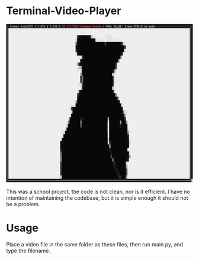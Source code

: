 # Terminal-Video-Player
 
![](ExampleImage.jpg)

 This was a school project, the code is not clean, nor is it efficient. I have no intention of maintaining the codebase, but it is simple enough it should not be a problem.
 
 # Usage
 
 Place a video file in the same folder as these files, then run main.py, and type the filename.
